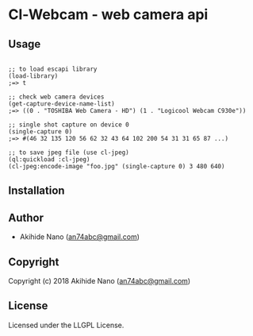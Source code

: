 # Cl-Webcam - web camera api

## Usage

```common-lisp

;; to load escapi library
(load-library)
;=> t

;; check web camera devices
(get-capture-device-name-list)
;=> ((0 . "TOSHIBA Web Camera - HD") (1 . "Logicool Webcam C930e"))

;; single shot capture on device 0
(single-capture 0)
;=> #(46 32 135 120 56 62 32 43 64 102 200 54 31 31 65 87 ...)

;; to save jpeg file (use cl-jpeg)
(ql:quickload :cl-jpeg)
(cl-jpeg:encode-image "foo.jpg" (single-capture 0) 3 480 640)

```

## Installation

## Author

* Akihide Nano (an74abc@gmail.com)

## Copyright

Copyright (c) 2018 Akihide Nano (an74abc@gmail.com)

## License

Licensed under the LLGPL License.
